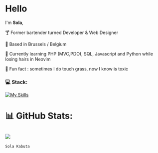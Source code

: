 <h1>Hello</h1>


I'm <strong>Sola</strong>,

🍸 Former bartender turned Developer & Web Designer

📍 Based in Brussels / Belgium

🚀 Currently learning PHP (MVC,PDO), SQL, Javascript and Python while losing hairs in Neovim

🌿 Fun fact : sometimes I do touch grass, now I know is toxic





### 💻 Stack:

[![My Skills](https://skillicons.dev/icons?i=next,vite,vue,nuxt,react,wordpress,tailwind,ai,figma)](https://skillicons.dev)


# 📊 GitHub Stats:
![](https://github-readme-stats.vercel.app/api?username=SolaKabuta&theme=blueberry&hide_border=true&include_all_commits=false&count_private=false) 
---



```console
Sola Kabuta
```

